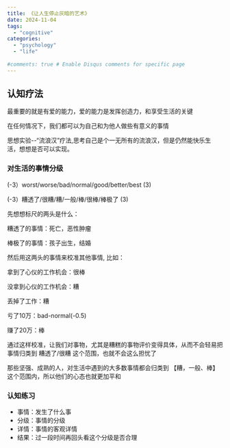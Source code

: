 ```yaml
---
title: 《让人生停止灰暗的艺术》
date: 2024-11-04
tags:
  - "cognitive"
categories:
  - "psychology"
  - "life"
  
#comments: true # Enable Disqus comments for specific page
---
```

## 认知疗法
最重要的就是有爱的能力，爱的能力是发挥创造力，和享受生活的关键

在任何情况下，我们都可以为自己和为他人做些有意义的事情

思想实验--“流浪汉”疗法,思考自己是个一无所有的流浪汉，但是仍然能快乐生活，想想是否可以实现。

### 对生活的事情分级
(-3）worst/worse/bad/normal/good/better/best (3)

(-3）糟透了/很糟/糟/一般/棒/很棒/棒极了 (3)

先想想标尺的两头是什么：

糟透了的事情：死亡，恶性肿瘤

棒极了的事情：孩子出生，结婚

然后用这两头的事情来校准其他事情, 比如：

拿到了心仪的工作机会：很棒

没拿到心仪的工作机会：糟

丢掉了工作：糟

亏了10万：bad-normal(-0.5)

赚了20万：棒

通过这样校准，让我们对事物，尤其是糟糕的事物评价变得具体，从而不会轻易把事情归类到 糟透了/很糟 这个范围，也就不会这么担忧了

那些坚强、成熟的人，对生活中遇到的大多数事情都会归类到 【糟，一般、棒】这个范围内，所以他们的心态也就更加平和

### 认知练习

- 事情：发生了什么事
- 分级：事情的分级
- 详情：事情的客观详情
- 结果：过一段时间再回头看这个分级是否合理

